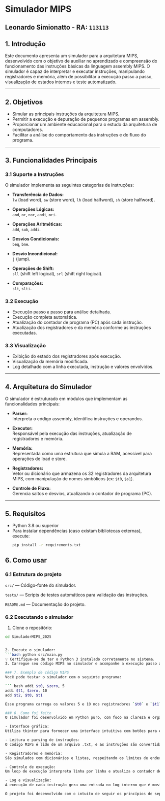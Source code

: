 # Simulador MIPS
## Leonardo Simionatto - RA: `113113`

## 1. Introdução

Este documento apresenta um simulador para a arquitetura MIPS, desenvolvido com o objetivo de auxiliar no aprendizado e compreensão do funcionamento das instruções básicas da linguagem assembly MIPS. O simulador é capaz de interpretar e executar instruções, manipulando registradores e memória, além de possibilitar a execução passo a passo, visualização de estados internos e teste automatizado.

---

## 2. Objetivos

- Simular as principais instruções da arquitetura MIPS.  
- Permitir a execução e depuração de pequenos programas em assembly.  
- Proporcionar um ambiente educacional para o estudo da arquitetura de computadores.  
- Facilitar a análise do comportamento das instruções e do fluxo do programa.

---

## 3. Funcionalidades Principais

### 3.1 Suporte a Instruções

O simulador implementa as seguintes categorias de instruções:

- **Transferência de Dados:**  
  `lw` (load word), `sw` (store word), `lh` (load halfword), `sh` (store halfword).

- **Operações Lógicas:**  
  `and`, `or`, `nor`, `andi`, `ori`.

- **Operações Aritméticas:**  
  `add`, `sub`, `addi`.

- **Desvios Condicionais:**  
  `beq`, `bne`.

- **Desvio Incondicional:**  
  `j` (jump).

- **Operações de Shift:**  
  `sll` (shift left logical), `srl` (shift right logical).

- **Comparações:**  
  `slt`, `slti`.

### 3.2 Execução

- Execução passo a passo para análise detalhada.  
- Execução completa automática.  
- Atualização do contador de programa (PC) após cada instrução.  
- Atualização dos registradores e da memória conforme as instruções executadas.

### 3.3 Visualização

- Exibição do estado dos registradores após execução.  
- Visualização da memória modificada.  
- Log detalhado com a linha executada, instrução e valores envolvidos.

---

## 4. Arquitetura do Simulador

O simulador é estruturado em módulos que implementam as funcionalidades principais:

- **Parser:**  
  Interpreta o código assembly, identifica instruções e operandos.

- **Executor:**  
  Responsável pela execução das instruções, atualização de registradores e memória.

- **Memória:**  
  Representada como uma estrutura que simula a RAM, acessível para operações de load e store.

- **Registradores:**  
  Vetor ou dicionário que armazena os 32 registradores da arquitetura MIPS, com manipulação de nomes simbólicos (ex: `$t0`, `$s1`).

- **Controle de Fluxo:**  
  Gerencia saltos e desvios, atualizando o contador de programa (PC).

---

## 5. Requisitos

- Python 3.8 ou superior  
- Para instalar dependências (caso existam bibliotecas externas), execute:  
  ```bash
  pip install -r requirements.txt

## 6. Como usar
### 6.1 Estrutura do projeto
```src/``` — Código-fonte do simulador.

```tests/``` — Scripts de testes automáticos para validação das instruções.

```README.md``` — Documentação do projeto.

### 6.2 Executando o simulador

1. Clone o repositório:

```bash git clone https://github.com/LeoSimionatto2003/SimuladorMIPS_2025.git
cd SimuladorMIPS_2025


2. Execute o simulador:
```bash python src/main.py
💡 Certifique-se de ter o Python 3 instalado corretamente no sistema.
3. Carregue seu código MIPS no simulador e acompanhe a execução passo a passo ou completa.

### 7. Exemplo de código MIPS
Você pode testar o simulador com o seguinte programa:

``` bash addi $t0, $zero, 5
addi $t1, $zero, 10
add $t2, $t0, $t1

Esse programa carrega os valores 5 e 10 nos registradores `$t0` e `$t1`, respectivamente, e soma ambos armazenando o resultado em `$t2`.

### 8. Como foi feito
O simulador foi desenvolvido em Python puro, com foco na clareza e organização dos componentes internos. A seguir, os principais aspectos técnicos da implementação:

- Interface gráfica:
Utiliza tkinter para fornecer uma interface intuitiva com botões para execução passo a passo, execução completa e visualização dos dados da simulação.

- Leitura e parsing de instruções:
O código MIPS é lido de um arquivo .txt, e as instruções são convertidas para uma estrutura interna que facilita a execução.

- Registradores e memória:
São simulados com dicionários e listas, respeitando os limites de endereçamento e nomes simbólicos da arquitetura MIPS.

- Controle de execução:
Um loop de execução interpreta linha por linha e atualiza o contador de programa (PC), respeitando desvios e saltos definidos no código MIPS.

- Log e visualização:
A execução de cada instrução gera uma entrada no log interno que é mostrado ao usuário. Os estados de memória e registradores também são atualizados em tempo real na interface.

O projeto foi desenvolvido com o intuito de seguir os princípios de separação de responsabilidades e facilitar futuras expansões.

